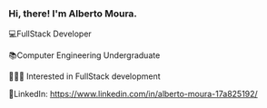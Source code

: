 ### Hi, there! I'm Alberto Moura.

💻FullStack Developer

📚Computer Engineering Undergraduate

👨🏻‍💻 Interested in FullStack development

🔗LinkedIn: https://www.linkedin.com/in/alberto-moura-17a825192/
